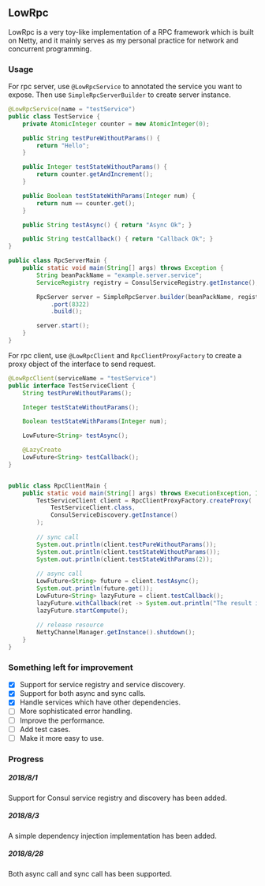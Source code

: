 ## LowRpc

LowRpc is a very toy-like implementation of a RPC framework which is built on Netty, and it mainly serves as my personal practice for network and concurrent programming. 

### Usage

For rpc server, use `@LowRpcService` to annotated the service you want to expose. 
Then use `SimpleRpcServerBuilder` to create server instance.
```java
@LowRpcService(name = "testService")
public class TestService {
    private AtomicInteger counter = new AtomicInteger(0);

    public String testPureWithoutParams() {
        return "Hello";
    }

    public Integer testStateWithoutParams() {
        return counter.getAndIncrement();
    }

    public Boolean testStateWithParams(Integer num) {
        return num == counter.get();
    }

    public String testAsync() { return "Async Ok"; }

    public String testCallback() { return "Callback Ok"; }
}

public class RpcServerMain {
    public static void main(String[] args) throws Exception {
        String beanPackName = "example.server.service";
        ServiceRegistry registry = ConsulServiceRegistry.getInstance();

        RpcServer server = SimpleRpcServer.builder(beanPackName, registry)
            .port(8322)
            .build();

        server.start();
    }
}
```

For rpc client, use `@LowRpcClient` and `RpcClientProxyFactory` to create a proxy object of the interface to send request.
```java
@LowRpcClient(serviceName = "testService")
public interface TestServiceClient {
    String testPureWithoutParams();

    Integer testStateWithoutParams();

    Boolean testStateWithParams(Integer num);

    LowFuture<String> testAsync();

    @LazyCreate
    LowFuture<String> testCallback();
}


public class RpcClientMain {
    public static void main(String[] args) throws ExecutionException, InterruptedException {
        TestServiceClient client = RpcClientProxyFactory.createProxy(
            TestServiceClient.class,
            ConsulServiceDiscovery.getInstance()
        );
        
        // sync call
        System.out.println(client.testPureWithoutParams());
        System.out.println(client.testStateWithoutParams());
        System.out.println(client.testStateWithParams(2));
        
        // async call
        LowFuture<String> future = client.testAsync();
        System.out.println(future.get());
        LowFuture<String> lazyFuture = client.testCallback();
        lazyFuture.withCallback(ret -> System.out.println("The result is: " + ret));
        lazyFuture.startCompute();
        
        // release resource
        NettyChannelManager.getInstance().shutdown();
    }
}
```



### Something left for improvement

- [x] Support for service registry and service discovery.
- [x] Support for both async and sync calls.
- [x] Handle services which have other dependencies. 
- [ ] More sophisticated error handling.
- [ ] Improve the performance.
- [ ] Add test cases.
- [ ] Make it more easy to use.

### Progress

##### 2018/8/1
Support for Consul service registry and discovery has been added. 

##### 2018/8/3
A simple dependency injection implementation has been added.

##### 2018/8/28
Both async call and sync call has been supported.





